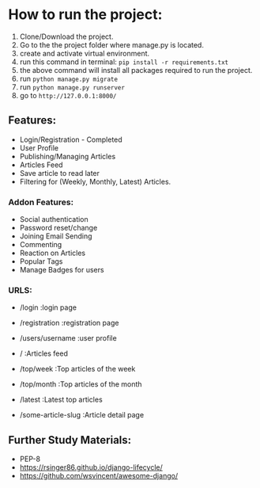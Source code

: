 # How to run the project:
1. Clone/Download the project.
2. Go to the the project folder where manage.py is located.
3. create and activate virtual environment.
4. run this command in terminal: `pip install -r requirements.txt`
5. the above command will install all packages required to run the project.
6. run `python manage.py migrate`
7. run `python manage.py runserver`
8. go to `http://127.0.0.1:8000/`

## Features:
+ Login/Registration - Completed
+ User Profile
+ Publishing/Managing Articles
+ Articles Feed
+ Save article to read later
+ Filtering for (Weekly, Monthly, Latest) Articles.

### Addon Features: 
+ Social authentication
+ Password reset/change
+ Joining Email Sending
+ Commenting
+ Reaction on Articles
+ Popular Tags
+ Manage Badges for users


### URLS:
+ /login :login page
+ /registration :registration page
+ /users/username :user profile

+ / :Articles feed
+ /top/week :Top articles of the week
+ /top/month :Top articles of the month
+ /latest :Latest top articles
+ /some-article-slug :Article detail page



## Further Study Materials:
+ PEP-8
+ https://rsinger86.github.io/django-lifecycle/
+ https://github.com/wsvincent/awesome-django/